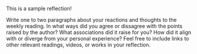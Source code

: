 This is a sample reflection! 

Write one to two paragraphs about your reactions and thoughts to the weekly reading. In what ways did you agree or dissagree with the points raised by the author? What associations did it raise for you? How did it align with or diverge from your personal experience? Feel free to include links to other relevant readings, videos, or works in your reflection.